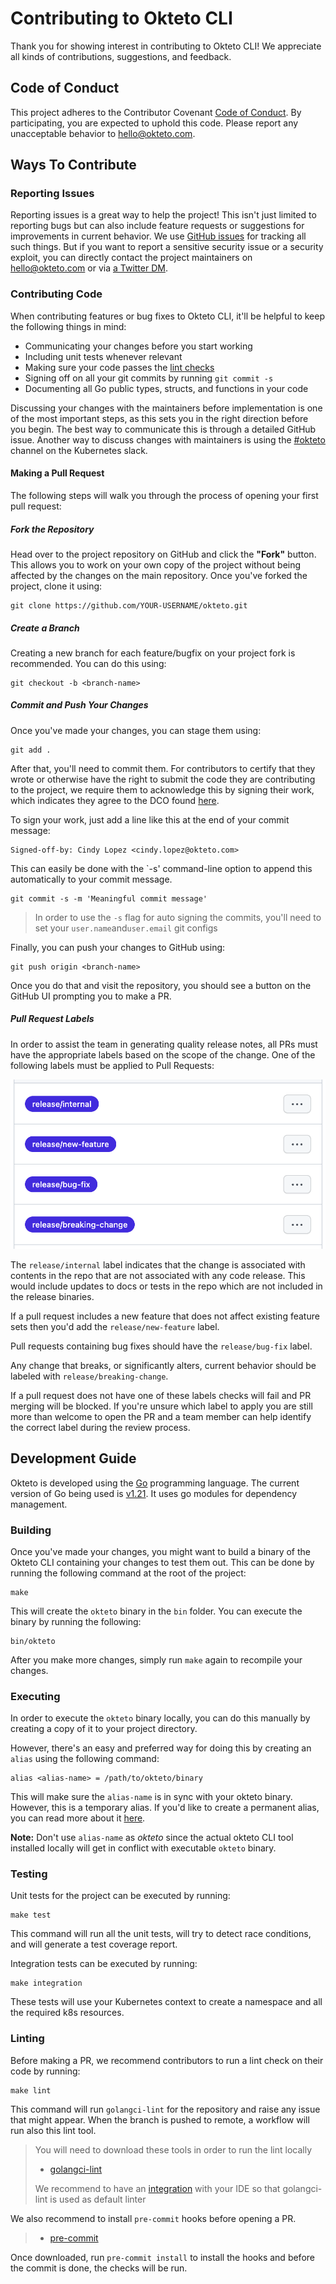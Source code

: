 # Contributing to Okteto CLI

Thank you for showing interest in contributing to Okteto CLI! We appreciate all kinds of contributions, suggestions, and feedback.

## Code of Conduct

This project adheres to the Contributor Covenant [Code of Conduct](CODE_OF_CONDUCT.md). By participating, you are expected to uphold this code. Please report any unacceptable behavior to hello@okteto.com.

## Ways To Contribute

### Reporting Issues

Reporting issues is a great way to help the project! This isn't just limited to reporting bugs but can also include feature requests or suggestions for improvements in current behavior. We use [GitHub issues](https://github.com/okteto/okteto/issues) for tracking all such things. But if you want to report a sensitive security issue or a security exploit, you can directly contact the project maintainers on hello@okteto.com or via [a Twitter DM](https://twitter.com/oktetoHQ).

### Contributing Code

When contributing features or bug fixes to Okteto CLI, it'll be helpful to keep the following things in mind:

- Communicating your changes before you start working
- Including unit tests whenever relevant
- Making sure your code passes the [lint checks](#linting)
- Signing off on all your git commits by running `git commit -s`
- Documenting all Go public types, structs, and functions in your code

Discussing your changes with the maintainers before implementation is one of the most important steps, as this sets you in the right direction before you begin. The best way to communicate this is through a detailed GitHub issue. Another way to discuss changes with maintainers is using the [#okteto](https://kubernetes.slack.com/messages/CM1QMQGS0/) channel on the Kubernetes slack.

#### Making a Pull Request

The following steps will walk you through the process of opening your first pull request:

##### Fork the Repository

Head over to the project repository on GitHub and click the **"Fork"** button. This allows you to work on your own copy of the project without being affected by the changes on the main repository. Once you've forked the project, clone it using:

```
git clone https://github.com/YOUR-USERNAME/okteto.git
```

##### Create a Branch

Creating a new branch for each feature/bugfix on your project fork is recommended. You can do this using:

```
git checkout -b <branch-name>
```

##### Commit and Push Your Changes

Once you've made your changes, you can stage them using:

```
git add .
```

After that, you'll need to commit them. For contributors to certify that they wrote or otherwise have the right to submit the code they are contributing to the project, we require them to acknowledge this by signing their work, which indicates they agree to the DCO found [here](https://developercertificate.org/).

To sign your work, just add a line like this at the end of your commit message:

```
Signed-off-by: Cindy Lopez <cindy.lopez@okteto.com>
```

This can easily be done with the `-s' command-line option to append this automatically to your commit message.

```
git commit -s -m 'Meaningful commit message'
```

> In order to use the `-s` flag for auto signing the commits, you'll need to set your `user.name`and`user.email` git configs

Finally, you can push your changes to GitHub using:

```
git push origin <branch-name>
```

Once you do that and visit the repository, you should see a button on the GitHub UI prompting you to make a PR.

##### Pull Request Labels

In order to assist the team in generating quality release notes, all PRs must have the appropriate labels based on the scope of the change. One of the following labels must be applied to Pull Requests:

![Release Labels](docs/release-labels.png)

The `release/internal` label indicates that the change is associated with contents in the repo that are not associated with any code release. This would include updates to docs or tests in the repo which are not included in the release binaries.

If a pull request includes a new feature that does not affect existing feature sets then you'd add the `release/new-feature` label.

Pull requests containing bug fixes should have the `release/bug-fix` label.

Any change that breaks, or significantly alters, current behavior should be labeled with `release/breaking-change`.

If a pull request does not have one of these labels checks will fail and PR merging will be blocked. If you're unsure which label to apply you are still more than welcome to open the PR and a team member can help identify the correct label during the review process.

## Development Guide

Okteto is developed using the [Go](https://golang.org/) programming language. The current version of Go being used is [v1.21](https://go.dev/doc/go1.21). It uses go modules for dependency management.

### Building

Once you've made your changes, you might want to build a binary of the Okteto CLI containing your changes to test them out. This can be done by running the following command at the root of the project:

```
make
```

This will create the `okteto` binary in the `bin` folder. You can execute the binary by running the following:

```
bin/okteto
```

After you make more changes, simply run `make` again to recompile your changes.

### Executing

In order to execute the `okteto` binary locally, you can do this manually by creating a copy of it to your project directory.

However, there's an easy and preferred way for doing this by creating an `alias` using the following command:

```
alias <alias-name> = /path/to/okteto/binary
```

This will make sure the `alias-name` is in sync with your okteto binary. However, this is a temporary alias. If you'd like to create a permanent alias, you can read more about it [here](https://www.freecodecamp.org/news/how-to-create-your-own-command-in-linux/).

**Note:** Don't use `alias-name` as _okteto_ since the actual okteto CLI tool installed locally will get in conflict with executable `okteto` binary.

### Testing

Unit tests for the project can be executed by running:

```
make test
```

This command will run all the unit tests, will try to detect race conditions, and will generate a test coverage report.

Integration tests can be executed by running:

```
make integration
```

These tests will use your Kubernetes context to create a namespace and all the required k8s resources.

### Linting

Before making a PR, we recommend contributors to run a lint check on their code by running:

```
make lint
```

This command will run `golangci-lint` for the repository and raise any issue that might appear. When the branch is pushed to remote, a workflow will run also this lint tool.

> You will need to download these tools in order to run the lint locally
>
> - [golangci-lint](https://golangci-lint.run/usage/install/#local-installation)
>
> We recommend to have an [integration](https://golangci-lint.run/usage/integrations/) with your IDE so that golangci-lint is used as default linter

We also recommend to install `pre-commit` hooks before opening a PR.

> - [pre-commit](https://pre-commit.com/#installation)

Once downloaded, run `pre-commit install` to install the hooks and before the commit is done, the checks will be run.
